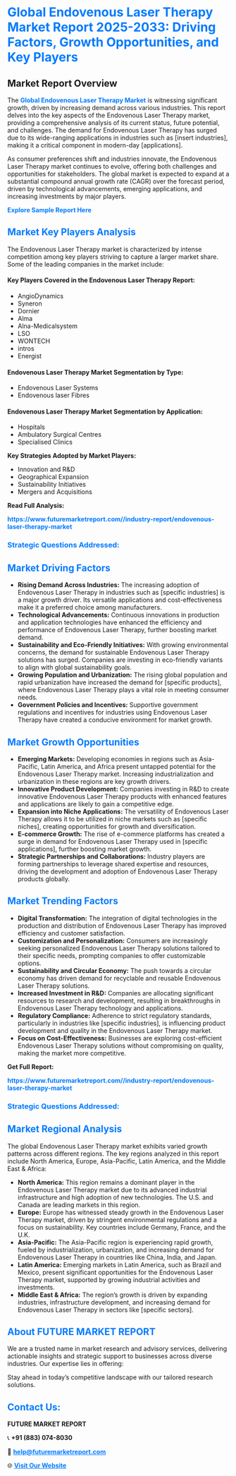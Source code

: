 <h1 style="color: #007BFF;">Global Endovenous Laser Therapy Market Report 2025-2033: Driving Factors, Growth Opportunities, and Key Players</h1>

<section id="overview">
<h2>Market Report Overview</h2>
<p>The <a href="https://www.futuremarketreport.com//industry-report/endovenous-laser-therapy-market" style="color: #007BFF; text-decoration: none;"><strong>Global Endovenous Laser Therapy Market</strong></a> is witnessing significant growth, driven by increasing demand across various industries. This report delves into the key aspects of the Endovenous Laser Therapy market, providing a comprehensive analysis of its current status, future potential, and challenges. The demand for Endovenous Laser Therapy has surged due to its wide-ranging applications in industries such as [insert industries], making it a critical component in modern-day [applications].</p>
<p>As consumer preferences shift and industries innovate, the Endovenous Laser Therapy market continues to evolve, offering both challenges and opportunities for stakeholders. The global market is expected to expand at a substantial compound annual growth rate (CAGR) over the forecast period, driven by technological advancements, emerging applications, and increasing investments by major players.</p>
</section>

<section id="overview">
<p><a href="https://www.futuremarketreport.com//request-sample/reportId=54350" style="color: #007BFF; text-decoration: none;"><strong>Explore Sample Report Here</strong></a></p>
</section>

<section id="key-players">
<h2 style="color: #007BFF;">Market Key Players Analysis</h2>
<p>The Endovenous Laser Therapy market is characterized by intense competition among key players striving to capture a larger market share. Some of the leading companies in the market include:</p>
<h4>Key Players Covered in the Endovenous Laser Therapy Report:</h4>
<ul><li>AngioDynamics</li><li>Syneron</li><li>Dornier</li><li>Alma</li><li>Alna-Medicalsystem</li><li>LSO</li><li>WONTECH</li><li>intros</li><li>Energist</li></ul>
<h4>Endovenous Laser Therapy Market Segmentation by Type:</h4>
<ul><li>Endovenous Laser Systems</li><li>Endovenous laser Fibres</li></ul>

<h4>Endovenous Laser Therapy Market Segmentation by Application:</h4>
<ul><li>Hospitals</li><li>Ambulatory Surgical Centres</li><li>Specialised Clinics</li></ul>
<p><strong>Key Strategies Adopted by Market Players:</strong></p>
<ul>
<li>Innovation and R&D</li>
<li>Geographical Expansion</li>
<li>Sustainability Initiatives</li>
<li>Mergers and Acquisitions</li>
</ul>
</section>

<section>
<p><strong>Read Full Analysis: </strong></p><a href="https://www.futuremarketreport.com//industry-report/endovenous-laser-therapy-market" style="color: #007BFF; text-decoration: none;"><strong>https://www.futuremarketreport.com//industry-report/endovenous-laser-therapy-market</strong></a>
<h3 style="color: #007BFF;">Strategic Questions Addressed:</h3>
</section>

<section id="driving-factors">
<h2 style="color: #007BFF;">Market Driving Factors</h2>
<ul>
<li><strong>Rising Demand Across Industries:</strong> The increasing adoption of Endovenous Laser Therapy in industries such as [specific industries] is a major growth driver. Its versatile applications and cost-effectiveness make it a preferred choice among manufacturers.</li>
<li><strong>Technological Advancements:</strong> Continuous innovations in production and application technologies have enhanced the efficiency and performance of Endovenous Laser Therapy, further boosting market demand.</li>
<li><strong>Sustainability and Eco-Friendly Initiatives:</strong> With growing environmental concerns, the demand for sustainable Endovenous Laser Therapy solutions has surged. Companies are investing in eco-friendly variants to align with global sustainability goals.</li>
<li><strong>Growing Population and Urbanization:</strong> The rising global population and rapid urbanization have increased the demand for [specific products], where Endovenous Laser Therapy plays a vital role in meeting consumer needs.</li>
<li><strong>Government Policies and Incentives:</strong> Supportive government regulations and incentives for industries using Endovenous Laser Therapy have created a conducive environment for market growth.</li>
</ul>
</section>

<section id="growth-opportunities">
<h2 style="color: #007BFF;">Market Growth Opportunities</h2>
<ul>
<li><strong>Emerging Markets:</strong> Developing economies in regions such as Asia-Pacific, Latin America, and Africa present untapped potential for the Endovenous Laser Therapy market. Increasing industrialization and urbanization in these regions are key growth drivers.</li>
<li><strong>Innovative Product Development:</strong> Companies investing in R&D to create innovative Endovenous Laser Therapy products with enhanced features and applications are likely to gain a competitive edge.</li>
<li><strong>Expansion into Niche Applications:</strong> The versatility of Endovenous Laser Therapy allows it to be utilized in niche markets such as [specific niches], creating opportunities for growth and diversification.</li>
<li><strong>E-commerce Growth:</strong> The rise of e-commerce platforms has created a surge in demand for Endovenous Laser Therapy used in [specific applications], further boosting market growth.</li>
<li><strong>Strategic Partnerships and Collaborations:</strong> Industry players are forming partnerships to leverage shared expertise and resources, driving the development and adoption of Endovenous Laser Therapy products globally.</li>
</ul>
</section>

<section id="trending-factors">
<h2 style="color: #007BFF;">Market Trending Factors</h2>
<ul>
<li><strong>Digital Transformation:</strong> The integration of digital technologies in the production and distribution of Endovenous Laser Therapy has improved efficiency and customer satisfaction.</li>
<li><strong>Customization and Personalization:</strong> Consumers are increasingly seeking personalized Endovenous Laser Therapy solutions tailored to their specific needs, prompting companies to offer customizable options.</li>
<li><strong>Sustainability and Circular Economy:</strong> The push towards a circular economy has driven demand for recyclable and reusable Endovenous Laser Therapy solutions.</li>
<li><strong>Increased Investment in R&D:</strong> Companies are allocating significant resources to research and development, resulting in breakthroughs in Endovenous Laser Therapy technology and applications.</li>
<li><strong>Regulatory Compliance:</strong> Adherence to strict regulatory standards, particularly in industries like [specific industries], is influencing product development and quality in the Endovenous Laser Therapy market.</li>
<li><strong>Focus on Cost-Effectiveness:</strong> Businesses are exploring cost-efficient Endovenous Laser Therapy solutions without compromising on quality, making the market more competitive.</li>
</ul>
</section>

<section>
<p><strong>Get Full Report: </strong></p><a href="https://www.futuremarketreport.com//industry-report/endovenous-laser-therapy-market" style="color: #007BFF; text-decoration: none;"><strong>https://www.futuremarketreport.com//industry-report/endovenous-laser-therapy-market</strong></a>
<h3 style="color: #007BFF;">Strategic Questions Addressed:</h3>
</section>


<section id="regional-analysis">
<h2 style="color: #007BFF;">Market Regional Analysis</h2>
<p>The global Endovenous Laser Therapy market exhibits varied growth patterns across different regions. The key regions analyzed in this report include North America, Europe, Asia-Pacific, Latin America, and the Middle East & Africa:</p>
<ul>
<li><strong>North America:</strong> This region remains a dominant player in the Endovenous Laser Therapy market due to its advanced industrial infrastructure and high adoption of new technologies. The U.S. and Canada are leading markets in this region.</li>
<li><strong>Europe:</strong> Europe has witnessed steady growth in the Endovenous Laser Therapy market, driven by stringent environmental regulations and a focus on sustainability. Key countries include Germany, France, and the U.K.</li>
<li><strong>Asia-Pacific:</strong> The Asia-Pacific region is experiencing rapid growth, fueled by industrialization, urbanization, and increasing demand for Endovenous Laser Therapy in countries like China, India, and Japan.</li>
<li><strong>Latin America:</strong> Emerging markets in Latin America, such as Brazil and Mexico, present significant opportunities for the Endovenous Laser Therapy market, supported by growing industrial activities and investments.</li>
<li><strong>Middle East & Africa:</strong> The region’s growth is driven by expanding industries, infrastructure development, and increasing demand for Endovenous Laser Therapy in sectors like [specific sectors].</li>
</ul>
</section>

<footer>
<h2 style="color: #007BFF;">About FUTURE MARKET REPORT</h2>
<p>We are a trusted name in market research and advisory services, delivering actionable insights and strategic support to businesses across diverse industries. Our expertise lies in offering:</p>

<p>Stay ahead in today’s competitive landscape with our tailored research solutions.</p>

<h2 style="color: #007BFF;">Contact Us:</h2>
<p><strong>FUTURE MARKET REPORT</strong></p>
<p>📞 <strong>+91 (883) 074-8030</strong></p>
<p>📧 <strong><a href="mailto:help@futuremarketreport.com" style="color: #007BFF;">help@futuremarketreport.com</a></strong></p>
<p>🌐 <strong><a href="https://www.futuremarketreport.com/" style="color: #007BFF;">Visit Our Website</a></strong></p>
</footer>